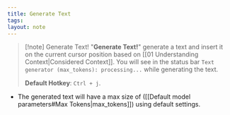 ```yaml
---
title: Generate Text
tags: 
layout: note 
---
```


> [!note] Generate Text!
> "**Generate Text!**" generate a text and insert it on the current cursor position based on [[01 Understanding Context|Considered Context]].  You will see in the status bar `Text generator (max_tokens): processing...` while generating the text.
> 
> **Default Hotkey**:  `Ctrl + j`.

* The generated text will have a max size of ([[Default model parameters#Max Tokens|max_tokens]]) using default settings.